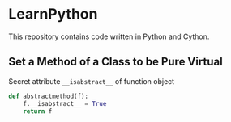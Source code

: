 # LearnPython
 This repository contains code written in Python and Cython.

## Set a Method of a Class to be Pure Virtual
Secret attribute `__isabstract__` of function object
```Python
def abstractmethod(f):
    f.__isabstract__ = True
    return f
```
